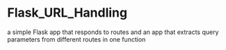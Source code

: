 # Flask_URL_Handling
a simple Flask app that responds to routes
and an app that extracts query parameters from different routes in one function
